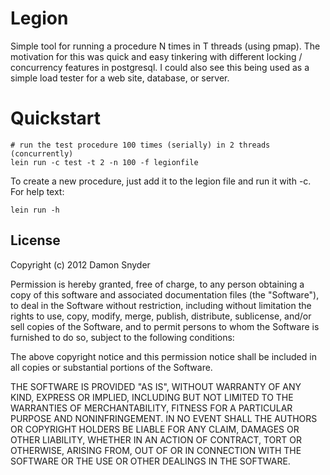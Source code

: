 # Legion

Simple tool for running a procedure N times in T threads (using pmap). The motivation for 
this was quick and easy tinkering with different locking / concurrency features in
postgresql. I could also see this being used as a simple load tester for a web site,
database, or server.

# Quickstart

	# run the test procedure 100 times (serially) in 2 threads (concurrently)
	lein run -c test -t 2 -n 100 -f legionfile

To create a new procedure, just add it to the legion file and run it with -c. For help
text:

	lein run -h


## License

Copyright (c) 2012 Damon Snyder 

Permission is hereby granted, free of charge, to any person obtaining a copy
of this software and associated documentation files (the "Software"), to deal
in the Software without restriction, including without limitation the rights
to use, copy, modify, merge, publish, distribute, sublicense, and/or sell
copies of the Software, and to permit persons to whom the Software is
furnished to do so, subject to the following conditions:

The above copyright notice and this permission notice shall be included in
all copies or substantial portions of the Software.

THE SOFTWARE IS PROVIDED "AS IS", WITHOUT WARRANTY OF ANY KIND, EXPRESS OR
IMPLIED, INCLUDING BUT NOT LIMITED TO THE WARRANTIES OF MERCHANTABILITY,
FITNESS FOR A PARTICULAR PURPOSE AND NONINFRINGEMENT. IN NO EVENT SHALL THE
AUTHORS OR COPYRIGHT HOLDERS BE LIABLE FOR ANY CLAIM, DAMAGES OR OTHER
LIABILITY, WHETHER IN AN ACTION OF CONTRACT, TORT OR OTHERWISE, ARISING FROM,
OUT OF OR IN CONNECTION WITH THE SOFTWARE OR THE USE OR OTHER DEALINGS IN
THE SOFTWARE.
